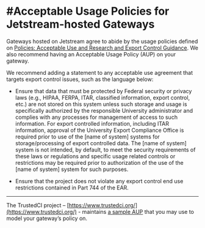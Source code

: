 #Acceptable Usage Policies for Jetstream-hosted Gateways  
===============================================================================


Gateways hosted on Jetstream agree to abide by the usage policies defined on [Policies: Acceptable Use and Research and Export Control Guidance](Acceptable-Use-Policies-and-Research-and-Export-Control-Guidance_1914634248.html). We also recommend having an Acceptable Usage Policy (AUP) on your gateway.

We recommend adding a statement to any acceptable use agreement that targets export control issues, such as the language below:

*   Ensure that data that must be protected by Federal security or privacy laws (e.g., HIPAA, FERPA, ITAR, classified information, export control, etc.) are not stored on this system unless such storage and usage is specifically authorized by the responsible University administrator and complies with any processes for management of access to such information. For export controlled information, including ITAR information, approval of the University Export Compliance Office is required prior to use of the \[name of system\] systems for storage/processing of export controlled data. The \[name of system\] system is not intended, by default, to meet the security requirements of these laws or regulations and specific usage related controls or restrictions may be required prior to authorization of the use of the \[name of system\] system for such purposes.
    
*   Ensure that the project does not violate any export control end use restrictions contained in Part 744 of the EAR.
    

* * *

The TrustedCI project – [https://www.trustedci.org/](https://www.trustedci.org/) - maintains [a sample AUP](https://docs.google.com/document/d/1kZ2p5VjVGdi83_hlGWheUNspI7XPsoOYU3CNUNNs7uY/edit) that you may use to model your gateway’s policy on.

